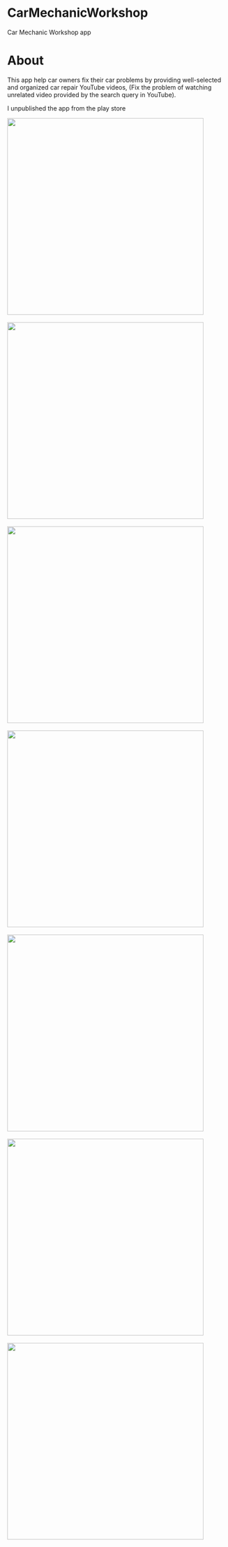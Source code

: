 # CarMechanicWorkshop
Car Mechanic Workshop app

# About
This app help car owners fix their car problems by providing well-selected and organized car repair YouTube videos, (Fix the problem of watching unrelated video provided by the search query in YouTube).

I unpublished the app from the play store 

<img src="https://github.com/user-attachments/assets/04833677-23b7-4f8e-8a29-084260a94d92" width="450">
<br><br>
<img src="https://github.com/user-attachments/assets/c17d93d9-5e38-4cdf-966f-d46126681f7d" width="450">
<br><br>
<img src="https://github.com/user-attachments/assets/5425d846-3538-41b8-82c0-907af06f6a11" width="450">
<br><br>
<img src="https://github.com/user-attachments/assets/b63f953e-9674-494c-86e0-e0d13e8278b3" width="450">
<br><br>
<img src="https://github.com/user-attachments/assets/876afe08-0c66-4f49-b349-f630e6772271" width="450">
<br><br>
<img src="https://github.com/user-attachments/assets/6b7e1869-0c2a-4a0d-bf96-25fb57928cc7" width="450">
<br><br>
<img src="https://github.com/user-attachments/assets/e46dcdde-ccd4-48fc-af7a-3c742050a3c8" width="450">
<br><br>

